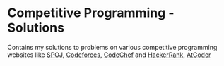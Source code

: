 # Competitive Programming - Solutions
Contains my solutions to problems on various competitive programming websites like <a href="http://spoj.com/users/nishant_141077">SPOJ</a>, <a href="http://codeforces.com/profile/elPrimo">Codeforces</a>, <a href="https://www.codechef.com/users/nishant_141077">CodeChef</a> and <a href="https://www.hackerrank.com/nishant_141077">HackerRank</a>, <a href="https://atcoder.jp/users/deadshooter">AtCoder</a> 
